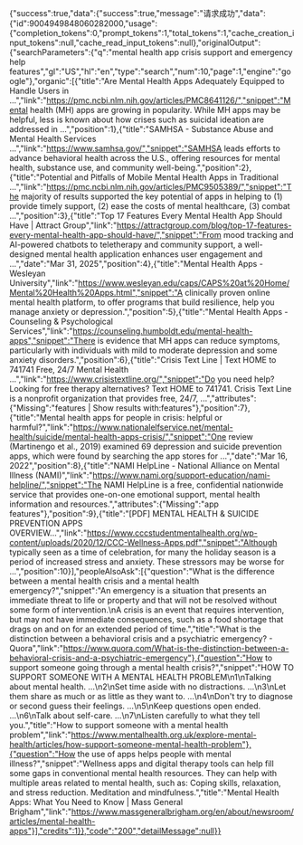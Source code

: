 {"success":true,"data":{"success":true,"message":"请求成功","data":{"id":9004949848060282000,"usage":{"completion_tokens":0,"prompt_tokens":1,"total_tokens":1,"cache_creation_input_tokens":null,"cache_read_input_tokens":null},"originalOutput":{"searchParameters":{"q":"mental health app crisis support and emergency help features","gl":"US","hl":"en","type":"search","num":10,"page":1,"engine":"google"},"organic":[{"title":"Are Mental Health Apps Adequately Equipped to Handle Users in ...","link":"https://pmc.ncbi.nlm.nih.gov/articles/PMC8641126/","snippet":"Mental health (MH) apps are growing in popularity. While MH apps may be helpful, less is known about how crises such as suicidal ideation are addressed in ...","position":1},{"title":"SAMHSA - Substance Abuse and Mental Health Services ...","link":"https://www.samhsa.gov/","snippet":"SAMHSA leads efforts to advance behavioral health across the U.S., offering resources for mental health, substance use, and community well-being.","position":2},{"title":"Potential and Pitfalls of Mobile Mental Health Apps in Traditional ...","link":"https://pmc.ncbi.nlm.nih.gov/articles/PMC9505389/","snippet":"The majority of results supported the key potential of apps in helping to (1) provide timely support, (2) ease the costs of mental healthcare, (3) combat ...","position":3},{"title":"Top 17 Features Every Mental Health App Should Have | Attract Group","link":"https://attractgroup.com/blog/top-17-features-every-mental-health-app-should-have/","snippet":"From mood tracking and AI-powered chatbots to teletherapy and community support, a well-designed mental health application enhances user engagement and ...","date":"Mar 31, 2025","position":4},{"title":"Mental Health Apps - Wesleyan University","link":"https://www.wesleyan.edu/caps/CAPS%20at%20Home/Mental%20Health%20Apps.html","snippet":"A clinically proven online mental health platform, to offer programs that build resilience, help you manage anxiety or depression.","position":5},{"title":"Mental Health Apps - Counseling & Psychological Services","link":"https://counseling.humboldt.edu/mental-health-apps","snippet":"There is evidence that MH apps can reduce symptoms, particularly with individuals with mild to moderate depression and some anxiety disorders.","position":6},{"title":"Crisis Text Line | Text HOME to 741741 Free, 24/7 Mental Health ...","link":"https://www.crisistextline.org/","snippet":"Do you need help? Looking for free therapy alternatives? Text HOME to 741741. Crisis Text Line is a nonprofit organization that provides free, 24/7, ...","attributes":{"Missing":"features | Show results with:features"},"position":7},{"title":"Mental health apps for people in crisis: helpful or harmful?","link":"https://www.nationalelfservice.net/mental-health/suicide/mental-health-apps-crisis/","snippet":"One review (Martinengo et al., 2019) examined 69 depression and suicide prevention apps, which were found by searching the app stores for ...","date":"Mar 16, 2022","position":8},{"title":"NAMI HelpLine - National Alliance on Mental Illness (NAMI)","link":"https://www.nami.org/support-education/nami-helpline/","snippet":"The NAMI HelpLine is a free, confidential nationwide service that provides one-on-one emotional support, mental health information and resources.","attributes":{"Missing":"app features"},"position":9},{"title":"[PDF] MENTAL HEALTH & SUICIDE PREVENTION APPS OVERVIEW...","link":"https://www.cccstudentmentalhealth.org/wp-content/uploads/2020/12/CCC-Wellness-Apps.pdf","snippet":"Although typically seen as a time of celebration, for many the holiday season is a period of increased stress and anxiety. These stressors may be worse for ...","position":10}],"peopleAlsoAsk":[{"question":"What is the difference between a mental health crisis and a mental health emergency?","snippet":"An emergency is a situation that presents an immediate threat to life or property and that will not be resolved without some form of intervention.\nA crisis is an event that requires intervention, but may not have immediate consequences, such as a food shortage that drags on and on for an extended period of time.","title":"What is the distinction between a behavioral crisis and a psychiatric emergency? - Quora","link":"https://www.quora.com/What-is-the-distinction-between-a-behavioral-crisis-and-a-psychiatric-emergency"},{"question":"How to support someone going through a mental health crisis?","snippet":"HOW TO SUPPORT SOMEONE WITH A MENTAL HEALTH PROBLEM\n1\nTalking about mental health. ...\n2\nSet time aside with no distractions. ...\n3\nLet them share as much or as little as they want to. ...\n4\nDon't try to diagnose or second guess their feelings. ...\n5\nKeep questions open ended. ...\n6\nTalk about self-care. ...\n7\nListen carefully to what they tell you.","title":"How to support someone with a mental health problem","link":"https://www.mentalhealth.org.uk/explore-mental-health/articles/how-support-someone-mental-health-problem"},{"question":"How the use of apps helps people with mental illness?","snippet":"Wellness apps and digital therapy tools can help fill some gaps in conventional mental health resources. They can help with multiple areas related to mental health, such as: Coping skills, relaxation, and stress reduction. Meditation and mindfulness.","title":"Mental Health Apps: What You Need to Know | Mass General Brigham","link":"https://www.massgeneralbrigham.org/en/about/newsroom/articles/mental-health-apps"}],"credits":1}},"code":"200","detailMessage":null}}